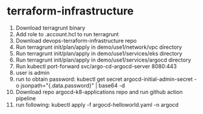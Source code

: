 # terraform-infrastructure

1) Download terragrunt binary
2) Add role to .account.hcl to run terragrunt
3) Download devops-terraform-infrastructure repo
4) Run terragrunt init/plan/apply in demo/use1/network/vpc directory
5) Run terragrunt init/plan/apply in demo/use1/services/eks directory
6) Run terragrunt init/plan/apply in demo/use1/services/argocd directory
7) Run kubectl port-forward svc/argo-cd-argocd-server 8080:443
8) user is admin
9) run to obtain password: kubectl get secret argocd-initial-admin-secret -o jsonpath="{.data.password}" | base64 -d
10) Download repo argocd-k8-applications repo and run github action pipeline
11) run following: kubectl apply -f argocd-helloworld.yaml -n argocd
